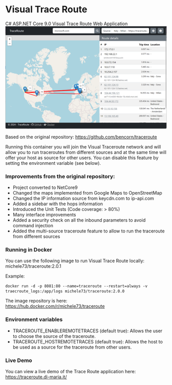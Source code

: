 # Visual Trace Route
C# ASP.NET Core 9.0 Visual Trace Route Web Application
![Visual Trace Route Screenshot](https://github.com/mdima/traceroute/blob/master/SupportFiles/screenshot.png?raw=true)

Based on the original repository: https://github.com/bencorn/traceroute

Running this container you will join the Visual Traceroute network and will allow you to run traceroutes from different sources and 
at the same time will offer your host as source for other users. You can disable this feature by setting the environment variable (see below).

### Improvements from the original repository:
* Project converted to NetCore9
* Changed the maps implemented from Google Maps to OpenStreetMap
* Changed the IP information source from keycdn.com to ip-api.com
* Added a sidebar with the hops information
* Introduced the Unit Tests (Code coverage: > 80%)
* Many interface improvements
* Added a security check on all the inbound parameters to avoid command injection
* Added the multi-source traceroute feature to allow to run the traceroute from different sources

### Running in Docker
You can use the following image to run Visual Trace Route locally:
michele73/traceroute:2.0.1

Example:
```
docker run -d -p 8081:80 --name=traceroute --restart=always -v traecroute_logs:/app/logs michele73/traceroute:2.0.0
```

The image repository is here: https://hub.docker.com/r/michele73/traceroute

### Environment variables
* TRACEROUTE_ENABLEREMOTETRACES (default true): Allows the user to choose the source of the traceroute. 
* TRACEROUTE_HOSTREMOTETRACES (default true): Allows the host to be used as a source for the traceroute from other users.

### Live Demo
You can view a live demo of the Trace Route application here: https://traceroute.di-maria.it/
